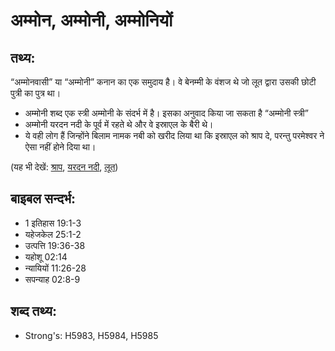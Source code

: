 # अम्मोन, अम्मोनी, अम्मोनियों #

## तथ्य: ##

“अम्मोनवासी” या “अम्मोनी” कनान का एक समुदाय है। वे बेनम्मी के वंशज थे जो लूत द्वारा उसकी छोटी पुत्री का पुत्र था।

* अम्मोनी शब्द एक स्त्री अम्मोनी के संदर्भ में है। इसका अनुवाद किया जा सकता है “अम्मोनी स्त्री”
* अम्मोनी यरदन नदी के पूर्व में रहते थे और वे इस्राएल के बैरी थे।
* ये वही लोग हैं जिन्होंने बिलाम नामक नबी को खरीद लिया था कि इस्राएल को श्राप दे, परन्तु परमेश्वर ने ऐसा नहीं होने दिया था।

(यह भी देखें: [श्राप](../curse.md), [यरदन नदी](../jordanriver.md), [लूत](../lot.md))

## बाइबल सन्दर्भ: ##

* 1 इतिहास 19:1-3
* यहेजकेल 25:1-2
* उत्पत्ति 19:36-38
* यहोशू 02:14
* न्यायियों 11:26-28
* सपन्याह 02:8-9

## शब्द तथ्य: ##

* Strong's: H5983, H5984, H5985
